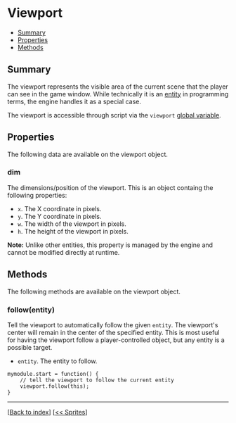 # Viewport

* [Summary](#summary)
* [Properties](#properties)
* [Methods](#methods)

## Summary

The viewport represents the visible area of the current scene that the player can see in the game window. While technically it is an [entity](entities.md) in programming terms, the engine handles it as a special case.

The viewport is accessible through script via the `viewport` [global variable](globals.md).

## Properties

The following data are available on the viewport object.

### dim

The dimensions/position of the viewport. This is an object containg the following properties:

* `x`. The X coordinate in pixels.
* `y`. The Y coordinate in pixels.
* `w`. The width of the viewport in pixels.
* `h`. The height of the viewport in pixels.

**Note:** Unlike other entities, this property is managed by the engine and cannot be modified directly at runtime.

## Methods

The following methods are available on the viewport object.

### follow(entity)

Tell the viewport to automatically follow the given `entity`. The viewport's center will remain in the center of the specified entity. This is most useful for having the viewport follow a player-controlled object, but any entity is a possible target.

* `entity`. The entity to follow.

```
mymodule.start = function() {
    // tell the viewport to follow the current entity
    viewport.follow(this);
}
```

***
[[Back to index](../index.md)] [[<< Sprites](sprites.md)]